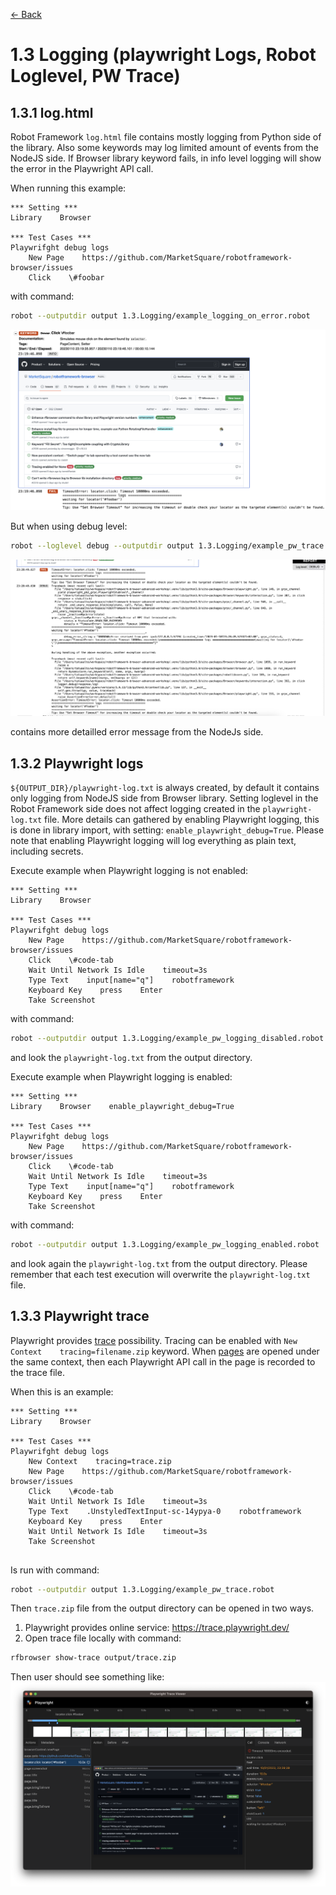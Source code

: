 [<- Back](/README.md)


# 1.3 Logging (playwright Logs, Robot Loglevel, PW Trace)

## 1.3.1 log.html
Robot Framework `log.html` file contains mostly logging from Python side of the library. Also some keywords may
log limited amount of events from the NodeJS side. If Browser library keyword fails, in info level logging
will show the error in the Playwright API call.

When running this example:
```robotframework
*** Setting ***
Library    Browser

*** Test Cases ***
Playwrifght debug logs
    New Page    https://github.com/MarketSquare/robotframework-browser/issues
    Click    \#foobar
```
with command:
```bash
robot --outputdir output 1.3.Logging/example_logging_on_error.robot
```
![log.html](log_html_info_error.png)

But when using debug level:
```bash
robot --loglevel debug --outputdir output 1.3.Logging/example_pw_trace.robot
```
![log.html](log_html_debug_error.png)

contains more detailled error message from the NodeJs side.

## 1.3.2 Playwright logs
`${OUTPUT_DIR}/playwright-log.txt` is always created, by default it contains only logging from NodeJS side from
Browser library. Setting loglevel in the Robot Framework side does not affect logging created in the
`playwright-log.txt` file. More details can gathered by enabling Playwright logging, this is done in library import,
with  setting: `enable_playwright_debug=True`. Please note that enabling Playwright logging will log everything
as plain text, including secrets.

Execute example when Playwright logging is not enabled:
```robotframework
*** Setting ***
Library    Browser

*** Test Cases ***
Playwrifght debug logs
    New Page    https://github.com/MarketSquare/robotframework-browser/issues
    Click    \#code-tab
    Wait Until Network Is Idle    timeout=3s
    Type Text    input[name="q"]    robotframework
    Keyboard Key    press    Enter
    Take Screenshot

```
with command:
```bash
robot --outputdir output 1.3.Logging/example_pw_logging_disabled.robot
```
and look the `playwright-log.txt` from the output directory.

Execute example when Playwright logging is enabled:
```robotframework
*** Setting ***
Library    Browser    enable_playwright_debug=True

*** Test Cases ***
Playwrifght debug logs
    New Page    https://github.com/MarketSquare/robotframework-browser/issues
    Click    \#code-tab
    Wait Until Network Is Idle    timeout=3s
    Type Text    input[name="q"]    robotframework
    Keyboard Key    press    Enter
    Take Screenshot

```
with command:
```bash
robot --outputdir output 1.3.Logging/example_pw_logging_enabled.robot
```
and look again the `playwright-log.txt` from the output
directory. Please remember that each test execution will
overwrite the `playwright-log.txt` file.

## 1.3.3 Playwright trace

Playwright provides [trace](https://playwright.dev/docs/trace-viewer-intro) possibility. Tracing can be enabled
with `New Context    tracing=filename.zip` keyword. When
[pages](https://marketsquare.github.io/robotframework-browser/Browser.html#New%20Page) are opened under the same
context, then each Playwright API call in the page is recorded to the trace file.

When this is an example:
```robotframework
*** Setting ***
Library    Browser

*** Test Cases ***
Playwrifght debug logs
    New Context    tracing=trace.zip
    New Page    https://github.com/MarketSquare/robotframework-browser/issues
    Click    \#code-tab
    Wait Until Network Is Idle    timeout=3s
    Type Text    .UnstyledTextInput-sc-14ypya-0    robotframework
    Keyboard Key    press    Enter
    Wait Until Network Is Idle    timeout=3s
    Take Screenshot


```

Is run with command:
```bash
robot --outputdir output 1.3.Logging/example_pw_trace.robot
```

Then `trace.zip` file from the output directory can be opened in two ways.
1) Playwright provides online service: https://trace.playwright.dev/
2) Open trace file locally with command:
````bash
rfbrowser show-trace output/trace.zip
````

Then user should see something like:
![trace_view.png](trace_view.png)
